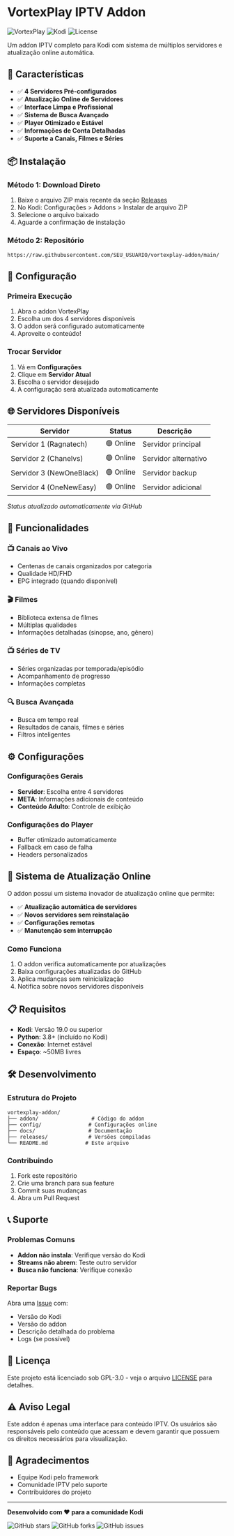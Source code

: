 # VortexPlay IPTV Addon

![VortexPlay](https://img.shields.io/badge/VortexPlay-IPTV%20Addon-blue)
![Kodi](https://img.shields.io/badge/Kodi-19%2B-green)
![License](https://img.shields.io/badge/License-GPL--3.0-red)

Um addon IPTV completo para Kodi com sistema de múltiplos servidores e atualização online automática.

## 🚀 Características

- ✅ **4 Servidores Pré-configurados**
- ✅ **Atualização Online de Servidores**
- ✅ **Interface Limpa e Profissional**
- ✅ **Sistema de Busca Avançado**
- ✅ **Player Otimizado e Estável**
- ✅ **Informações de Conta Detalhadas**
- ✅ **Suporte a Canais, Filmes e Séries**

## 📦 Instalação

### Método 1: Download Direto
1. Baixe o arquivo ZIP mais recente da seção [Releases](../../releases)
2. No Kodi: Configurações > Addons > Instalar de arquivo ZIP
3. Selecione o arquivo baixado
4. Aguarde a confirmação de instalação

### Método 2: Repositório
```
https://raw.githubusercontent.com/SEU_USUARIO/vortexplay-addon/main/
```

## 🔧 Configuração

### Primeira Execução
1. Abra o addon VortexPlay
2. Escolha um dos 4 servidores disponíveis
3. O addon será configurado automaticamente
4. Aproveite o conteúdo!

### Trocar Servidor
1. Vá em **Configurações**
2. Clique em **Servidor Atual**
3. Escolha o servidor desejado
4. A configuração será atualizada automaticamente

## 🌐 Servidores Disponíveis

| Servidor | Status | Descrição |
|----------|--------|-----------|
| Servidor 1 (Ragnatech) | 🟢 Online | Servidor principal |
| Servidor 2 (Chanelvs) | 🟢 Online | Servidor alternativo |
| Servidor 3 (NewOneBlack) | 🟢 Online | Servidor backup |
| Servidor 4 (OneNewEasy) | 🟢 Online | Servidor adicional |

*Status atualizado automaticamente via GitHub*

## 📱 Funcionalidades

### 📺 Canais ao Vivo
- Centenas de canais organizados por categoria
- Qualidade HD/FHD
- EPG integrado (quando disponível)

### 🎬 Filmes
- Biblioteca extensa de filmes
- Múltiplas qualidades
- Informações detalhadas (sinopse, ano, gênero)

### 📺 Séries de TV
- Séries organizadas por temporada/episódio
- Acompanhamento de progresso
- Informações completas

### 🔍 Busca Avançada
- Busca em tempo real
- Resultados de canais, filmes e séries
- Filtros inteligentes

## ⚙️ Configurações

### Configurações Gerais
- **Servidor**: Escolha entre 4 servidores
- **META**: Informações adicionais de conteúdo
- **Conteúdo Adulto**: Controle de exibição

### Configurações do Player
- Buffer otimizado automaticamente
- Fallback em caso de falha
- Headers personalizados

## 🔄 Sistema de Atualização Online

O addon possui um sistema inovador de atualização online que permite:

- ✅ **Atualização automática de servidores**
- ✅ **Novos servidores sem reinstalação**
- ✅ **Configurações remotas**
- ✅ **Manutenção sem interrupção**

### Como Funciona
1. O addon verifica automaticamente por atualizações
2. Baixa configurações atualizadas do GitHub
3. Aplica mudanças sem reinicialização
4. Notifica sobre novos servidores disponíveis

## 📋 Requisitos

- **Kodi**: Versão 19.0 ou superior
- **Python**: 3.8+ (incluído no Kodi)
- **Conexão**: Internet estável
- **Espaço**: ~50MB livres

## 🛠️ Desenvolvimento

### Estrutura do Projeto
```
vortexplay-addon/
├── addon/                 # Código do addon
├── config/               # Configurações online
├── docs/                 # Documentação
├── releases/             # Versões compiladas
└── README.md            # Este arquivo
```

### Contribuindo
1. Fork este repositório
2. Crie uma branch para sua feature
3. Commit suas mudanças
4. Abra um Pull Request

## 📞 Suporte

### Problemas Comuns
- **Addon não instala**: Verifique versão do Kodi
- **Streams não abrem**: Teste outro servidor
- **Busca não funciona**: Verifique conexão

### Reportar Bugs
Abra uma [Issue](../../issues) com:
- Versão do Kodi
- Versão do addon
- Descrição detalhada do problema
- Logs (se possível)

## 📄 Licença

Este projeto está licenciado sob GPL-3.0 - veja o arquivo [LICENSE](LICENSE) para detalhes.

## ⚠️ Aviso Legal

Este addon é apenas uma interface para conteúdo IPTV. Os usuários são responsáveis pelo conteúdo que acessam e devem garantir que possuem os direitos necessários para visualização.

## 🙏 Agradecimentos

- Equipe Kodi pelo framework
- Comunidade IPTV pelo suporte
- Contribuidores do projeto

---

**Desenvolvido com ❤️ para a comunidade Kodi**

![GitHub stars](https://img.shields.io/github/stars/SEU_USUARIO/vortexplay-addon)
![GitHub forks](https://img.shields.io/github/forks/SEU_USUARIO/vortexplay-addon)
![GitHub issues](https://img.shields.io/github/issues/SEU_USUARIO/vortexplay-addon)

